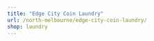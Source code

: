 ```yaml
---
title: "Edge City Coin Laundry"
url: /north-melbourne/edge-city-coin-laundry/
shop: laundry
---
```

